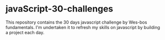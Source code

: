 # javaScript-30-challenges
This repository contains the 30 days javascript challenge by Wes-bos  fundamentals. I'm undertaken it to refresh my skills on javascript by building a project each day.
